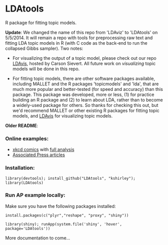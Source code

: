 LDAtools
========

R package for fitting topic models. 

<b>Update</b>: We changed the name of this repo from 'LDAviz' to 'LDAtools' on 5/5/2014. It will remain a repo with tools for preprocessing raw text and fitting LDA topic models in R (with C code as the back-end to run the collapsed Gibbs sampler). Two notes:

* For visualizing the output of a topic model, please check out our repo <a href='https://github.com/cpsievert/LDAvis' target='_blank'>LDAvis</a>, hosted by Carson Sievert. All future work on <em>visualizing</em> topic models will be done in this repo. 

* For fitting topic models, there are other software packages available, including MALLET and the R packages 'topicmodels' and 'lda', that are much more popular and better-tested (for speed and accuracy) than this package. This package was developed, more or less, (1) for practice building an R package and (2) to learn about LDA, rather than to become a widely-used package for others. So thanks for checking this out, but we'd recommend MALLET or other existing R packages for fitting topic models, and <a href='https://github.com/cpsievert/LDAvis' target='_blank'>LDAvis</a> for visualizing topic models.

<b>Older README</b>:

### Online examples:

* [xkcd comics](http://glimmer.rstudio.com/cpsievert/xkcd/) with [full analysis](http://bit.ly/19Dmedr)
* [Associated Press articles](http://glimmer.rstudio.com/cpsievert/LDAviz/)

### Installation:

```library(devtools); install_github("LDAtools", "kshirley"); library(LDAtools)```

### Run AP example locally:

Make sure you have the following packages installed:

```install.packages(c("plyr","reshape", "proxy", "shiny"))```

```library(shiny); runApp(system.file('shiny', 'hover', package='LDAtools'))```

More documentation to come...
